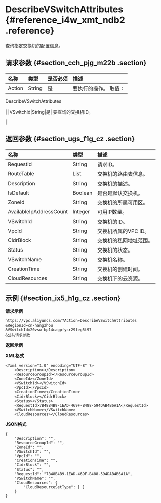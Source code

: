 # DescribeVSwitchAttributes {#reference_i4w_xmt_ndb2 .reference}

查询指定交换机的配置信息。

## 请求参数 {#section_cch_pjg_m22b .section}

|名称|类型|是否必须|描述|
|:-|:-|:---|:-|
|Action|String|是| 要执行的操作。 取值：

 DescribeVSwitchAttributes

 |
|VSwitchId|String|是| 要查询的交换机ID。

 |

## 返回参数 {#section_ugs_f1g_cz .section}

|名称|类型|描述|
|:-|:-|:-|
|RequestId|String|请求ID。|
|RouteTable|List|交换机的路由表信息。|
|Description|String|交换机的描述。|
|IsDefault|Boolean|是否是默认交换机。|
|ZoneId|String|交换机的所属可用区。|
|AvailableIpAddressCount|Integer|可用IP数量。|
|VSwitchId|String|交换机的ID。|
|VpcId|String|交换机所属的VPC ID。|
|CidrBlock|String|交换机的私网地址范围。|
|Status|String|交换机的状态。|
|VSwitchName|String|交换机名称。|
|CreationTime|String|交换机的创建时间。|
|CloudResources|String|交换机下的云资源。|

## 示例 {#section_ix5_h1g_cz .section}

**请求示例**

``` {#createVPCpub}
https://vpc.aliyuncs.com/?Action=DescribeVSwitchAttributes
&RegionId=cn-hangzhou
&VSwitchId=20vsw-bp14cagpfysr29feg5t97
&公共请求参数
```

**返回示例**

**XML格式**

```
<?xml version="1.0" encoding="UTF-8" ?>
	<Description></Description>
	<ResourceGroupId></ResourceGroupId>
	<ZoneId></ZoneId>
	<VSwitchId></VSwitchId>
	<VpcId></VpcId>
	<CreationTime></CreationTime>
	<CidrBlock></CidrBlock>
	<Status></Status>
	<RequestId>7B48B4B9-1EAD-469F-B488-594DAB4B6A1A</RequestId>
	<VSwitchName></VSwitchName>
	<CloudResources></CloudResources>

```

**JSON格式**

```
{
    "Description": "", 
    "ResourceGroupId": "", 
    "ZoneId": "", 
    "VSwitchId": "", 
    "VpcId": "", 
    "CreationTime": "", 
    "CidrBlock": "", 
    "Status": "", 
    "RequestId": "7B48B4B9-1EAD-469F-B488-594DAB4B6A1A", 
    "VSwitchName": "", 
    "CloudResources": {
        "CloudResourceSetType": [ ]
    }
}
```


